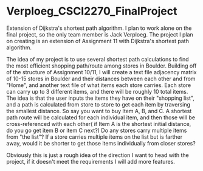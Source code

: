 # Verploeg_CSCI2270_FinalProject
Extension of Dijkstra's shortest path algorithm.
I plan to work alone on the final project, so the only team member is Jack Verploeg.  The project I plan on creating is an extension of Assignment 11 with Dijkstra's shortest path algorithm. 

The idea of my project is to use several shortest path calculations to find the most efficient shopping path/route among stores in Boulder.  Building off of the structure of Assignment 10/11, I will create a text file adjacency matrix of 10-15 stores in Boulder and their distances between each other and from "Home", and another text file of what items each store carries.  Each store can carry up to 3 different items, and there will be roughly 10 total items.  The idea is that the user inputs the items they have on their "shopping list", and a path is calculated from store to store to get each item by traversing the smallest distance. So say you want to buy Item A, B, and C.  A shortest path route will be calculated for each individual item, and then those will be cross-referenced with each other( if Item A is the shortest initial distance, do you go get item B or item C next?)  Do any stores carry multiple items from "the list"?  If a store carries multiple items on the list but is farther away, would it be shorter to get those items individually from closer stores?

Obviously this is just a rough idea of the direction I want to head with the project, if it doesn't meet the requirements I will add more features.  

